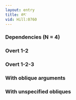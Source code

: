 ```yaml
---
layout: entry
title: ཐར་
vid: Hill:0760
---
```

### Dependencies (N = 4)


### Overt 1-2


### Overt 1-2-3


### With oblique arguments


### With unspecified obliques
